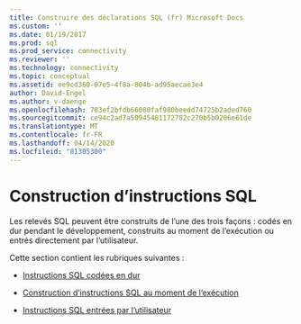 ```yaml
---
title: Construire des déclarations SQL (fr) Microsoft Docs
ms.custom: ''
ms.date: 01/19/2017
ms.prod: sql
ms.prod_service: connectivity
ms.reviewer: ''
ms.technology: connectivity
ms.topic: conceptual
ms.assetid: ee9cd360-07e5-4f8a-804b-ad95aecae3e4
author: David-Engel
ms.author: v-daenge
ms.openlocfilehash: 783ef2bfdb66080faf980beedd74725b2aded760
ms.sourcegitcommit: ce94c2ad7a50945481172782c270b5b0206e61de
ms.translationtype: MT
ms.contentlocale: fr-FR
ms.lasthandoff: 04/14/2020
ms.locfileid: "81305300"
---
```

# <a name="constructing-sql-statements"></a>Construction d’instructions SQL
Les relevés SQL peuvent être construits de l’une des trois façons : codés en dur pendant le développement, construits au moment de l’exécution ou entrés directement par l’utilisateur.  
  
 Cette section contient les rubriques suivantes :  
  
-   [Instructions SQL codées en dur](../../../odbc/reference/develop-app/hard-coded-sql-statements.md)  
  
-   [Construction d’instructions SQL au moment de l’exécution](../../../odbc/reference/develop-app/sql-statements-constructed-at-run-time.md)  
  
-   [Instructions SQL entrées par l’utilisateur](../../../odbc/reference/develop-app/sql-statements-entered-by-the-user.md)

